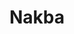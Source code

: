---
title: "Nakba"
slug: "nakba"
definition: |
  Terme arabe signifiant "catastrophe", désignant l’expulsion, la fuite et la dépossession de plus de 700 000 Palestiniens entre 1947 et 1949, ainsi que la destruction de centaines de villages. Elle est centrale dans la mémoire collective palestinienne.
historicalContext: |
  Longtemps absente du récit dominant israélien et occidental, la Nakba est redocumentée dans les années 1980 par les New Historians israéliens (Ilan Pappé, Benny Morris) et intégrée aux travaux postcoloniaux. Elle est aujourd’hui reconnue comme un processus de nettoyage ethnique planifié.
books:
  - the-hundred-years-war-on-palestine
---